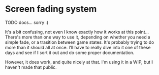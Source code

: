 # Screen fading system

TODO docs... sorry :(

It's a bit confusing, not even I know exactly how it works at this point... There's more than one way to use it, depending on whether you need a simple fade, or a trasition between game states. It's probably trying to do more than it should all at once. I'll have to really dive into it one of these days and see if I sort it out and do some proper documentation.

However, it does work, and quite nicely at that. I'm using it in a WIP, but I haven't made that public.
